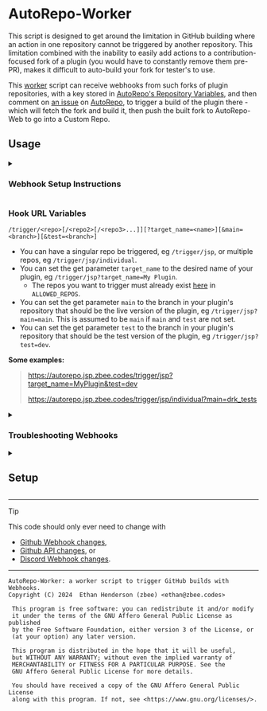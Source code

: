 # AutoRepo-Worker

This script is designed to get around the limitation in GitHub
building where an action in one repository cannot be 
triggered by another repository.
This limitation combined with the inability to easily add 
actions to a contribution-focused fork of a plugin (you would 
have to constantly remove them pre-PR),
makes it difficult to auto-build your fork for tester's to use.

This [worker](https://dash.cloudflare.com/63b1f563383cda4e40867831c23f90dd/workers/services/view/autorepo-worker/production)
script can receive webhooks from such forks of plugin 
repositories, with a key stored in
[AutoRepo's Repository Variables](https://github.com/Just-Some-Plugins/AutoRepo/settings/variables/actions),
and then comment on [an issue](https://github.com/Just-Some-Plugins/AutoRepo/issues/1) on
[AutoRepo](https://github.com/Just-Some-Plugins/AutoRepo), to 
trigger a build of the plugin there - which will fetch the 
fork and build it, then push the built fork to AutoRepo-Web 
to go into a Custom Repo.

## Usage

<details><summary>

### Webhook Setup Instructions

</summary>

To use this script, you need to set up a webhook on your 
plugin's repository.

1. Go to your repository's settings.
2. Go to `Webhooks`.
3. Click `Add webhook`.
4. Set the `Payload URL` to `https://autorepo.jsp.zbee.codes/trigger/...`
   - Replace the `...` with your desired variables from below.
5. Set the `Content type` to `application/json`.
6. Set the `Secret` to the key you were given.
   - Your key must have access to the repos you attempt to 
     trigger [here](https://github.com/Just-Some-Plugins/AutoRepo/settings/variables/actions/ALLOWED_REPOS_FOR_USERS)
     in `ALLOWED_REPOS_FOR_USERS`.
7. Select `Let me select individual events` and select 
   `Branch or tag creation`.
8. Click `Add webhook`.

</details>

### Hook URL Variables

`/trigger/<repo>[/<repo2>[/<repo3>...]][?target_name=<name>][&main=<branch>][&test=<branch>]`

- You can have a singular repo be triggered, eg
  `/trigger/jsp`, or multiple repos, eg `/trigger/jsp/individual`.
- You can set the get parameter `target_name` to the
  desired name of your plugin, eg `/trigger/jsp?target_name=My Plugin`.
    -  The repos you want to trigger must already exist
       [here](https://github.com/Just-Some-Plugins/AutoRepo/settings/variables/actions/ALLOWED_REPOS)
       in `ALLOWED_REPOS`.
- You can set the get parameter `main` to the branch in
  your plugin's repository that should be the live version
  of the plugin, eg `/trigger/jsp?main=main`. This is
  assumed to be `main` if `main` and `test` are not set.
- You can set the get parameter `test` to the branch in
  your plugin's repository that should be the test version
  of the plugin, eg `/trigger/jsp?test=dev`.

**Some examples:**
> https://autorepo.jsp.zbee.codes/trigger/jsp?target_name=MyPlugin&test=dev
> 
> https://autorepo.jsp.zbee.codes/trigger/jsp/individual?main=drk_tests

<details><summary>

### Troubleshooting Webhooks

</summary>

If you are having trouble with the webhook, you can refer to the
Recent Deliveries section of your webhook's settings to see what
the worker replied with.

Additionally, you can check [the trigger log issue](https://github.com/Just-Some-Plugins/AutoRepo/issues/1)
for the triggering data from the worker; specifically the 
collapsed section `Raw Trigger Data` at the bottom of the 
most recent comment regarding your plugin.

You may also check the [latest build](https://github.com/Just-Some-Plugins/AutoRepo/actions)
to see if the build script is failing for some reason with 
your plugin.

Finally, you can copy the link to the specific trigger log 
comment and post a new issue to AutoRepo with the link.

</details>

<details><summary>

## Setup

</summary>

### Worker Variables

These Environment Variables are required to be present on the
worker.

| Variable Name | Value                                                                 | Link                                                             |
|---------------|-----------------------------------------------------------------------|------------------------------------------------------------------|
| Read_Keys     | Fine-Grained PAT with Repository: Variables: Read, on AutoRepo        | [->](https://github.com/settings/personal-access-tokens/3693504) |
| Issue_Comment | Fine-Grained PAT with Repository: Issues: Read and Write, on AutoRepo | [->](https://github.com/settings/personal-access-tokens/3693515) |

### Repository Variables

These Actions Variables are required to be present on 
AutoRepo, the repository that the worker is triggering builds on.

Setup under `Secrets and Variables` > `Actions` > `Variables` in
the repository settings.

| Variable Name           | Value                                                                                                                                         | Link                                                                                                   |
|-------------------------|-----------------------------------------------------------------------------------------------------------------------------------------------|--------------------------------------------------------------------------------------------------------|
| ALLOWED_REPOS           | A comma-separated list of plugin repository choices allowed. Spaces/line-breaks permitted                                                     | [->](https://github.com/Just-Some-Plugins/AutoRepo/settings/variables/actions/ALLOWED_REPOS)           |
| ALLOWED_REPOS_FOR_USERS | A line-break-separated list of key owner's names, a colon, then a comma-separated list of plugin repositories they can access, or `*` or `-`. | [->](https://github.com/Just-Some-Plugins/AutoRepo/settings/variables/actions/ALLOWED_REPOS_FOR_USERS) |

#### `ALLOWED_REPOS` example
```
just-some-plugins,
dev,
zbee-personal
```

#### `ALLOWED_REPOS_FOR_USERS` example
```
zbee: *
alice: just-some-plugins, dev
testing: -
```

#### Key example
Yes, ideally keys would be secrets instead of variables, but 
it is not possible to read secrets via the GitHub API.

> *Variable name:* `zbee`, 
`zbee__fork`
> 
> *Value:* `<key value>`

The name of the variable before two underscores is the name of
the user who owns the key.

So, `zbee__fork` is another key for `zbee`.
And because in `ALLOWED_REPOS_FOR_USERS` `zbee` has `*` 
access in the above example, `zbee` and `zbee__fork` keys can 
both be used to access any plugin repository.

</details>

---

> [!TIP]
> This code should only ever need to change with
> - [Github Webhook changes](https://github.blog/changelog/label/webhooks/),
> - [Github API changes](https://github.blog/changelog/label/api,apis/), or
> - [Discord Webhook changes](https://discord.com/developers/docs/change-log).

---

    AutoRepo-Worker: a worker script to trigger GitHub builds with Webhooks.
    Copyright (C) 2024  Ethan Henderson (zbee) <ethan@zbee.codes>

     This program is free software: you can redistribute it and/or modify
     it under the terms of the GNU Affero General Public License as published
     by the Free Software Foundation, either version 3 of the License, or
     (at your option) any later version.

     This program is distributed in the hope that it will be useful,
     but WITHOUT ANY WARRANTY; without even the implied warranty of
     MERCHANTABILITY or FITNESS FOR A PARTICULAR PURPOSE. See the
     GNU Affero General Public License for more details.

     You should have received a copy of the GNU Affero General Public License
     along with this program. If not, see <https://www.gnu.org/licenses/>. 

